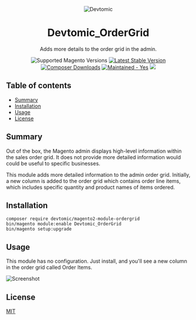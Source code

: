 <div align="center">
  <img src="https://www.gravatar.com/avatar/1b69e38c54d6c7b0e0aa39c6189a7ec6?size=160" alt="Devtomic" />
</div>

<h1 align="center">Devtomic_OrderGrid</h1> 

<div align="center">
  <p>Adds more details to the order grid in the admin.</p>
  <img src="https://img.shields.io/badge/magento-2.2%20|%202.3-brightgreen.svg?logo=magento&longCache=true&style=flat-square" alt="Supported Magento Versions" />
  <a href="https://packagist.org/packages/devtomic/magento2-module-ordergrid" target="_blank"><img src="https://img.shields.io/packagist/v/devtomic/magento2-module-ordergrid.svg?style=flat-square" alt="Latest Stable Version" /></a>
  <a href="https://packagist.org/packages/devtomic/magento2-module-ordergrid" target="_blank"><img src="https://poser.pugx.org/devtomic/magento2-module-ordergrid/downloads" alt="Composer Downloads" /></a>
  <a href="https://GitHub.com/Naereen/StrapDown.js/graphs/commit-activity" target="_blank"><img src="https://img.shields.io/badge/maintained%3F-yes-brightgreen.svg?style=flat-square" alt="Maintained - Yes" /></a>
  <a href="https://opensource.org/licenses/MIT" target="_blank"><img src="https://img.shields.io/badge/license-MIT-blue.svg" /></a>
</div>

## Table of contents

- [Summary](#summary)
- [Installation](#installation)
- [Usage](#usage)
- [License](#license)

## Summary

Out of the box, the Magento admin displays high-level information within the sales order grid. It does not provide more detailed information would could be useful to specific businesses.

This module adds more detailed information to the admin order grid. Initially, a new column is added to the order grid which contains order line items, which includes specific quantity and product names of items ordered.

## Installation

```
composer require devtomic/magento2-module-ordergrid
bin/magento module:enable Devtomic_OrderGrid
bin/magento setup:upgrade
```

## Usage

This module has no configuration. Just install, and you'll see a new column in the order grid called Order Items.

![Screenshot](https://raw.githubusercontent.com/devtomic/magento2-module-ordergrid/master/docs/demo.png)

## License

[MIT](https://opensource.org/licenses/MIT)
